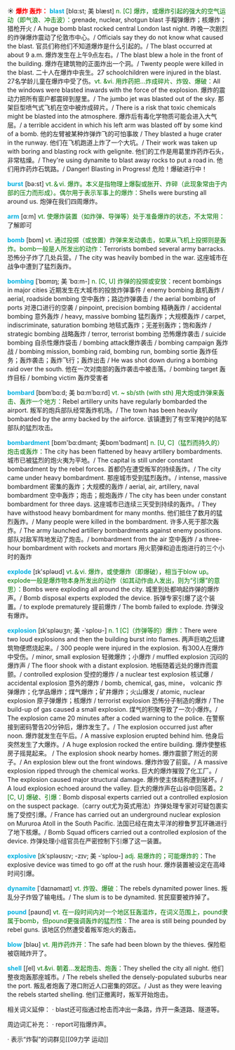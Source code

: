☀ <font color="red">**爆炸 轰炸：**</font>
<font color="sky blue">**blast**</font> [blɑ:st; 美 blæst]
<font color="rgb(227, 108, 9)">n. [C] 爆炸，或爆炸引起的强大的空气运动（即气浪、冲击波）：</font>grenade, nuclear, shotgun blast 手榴弹爆炸；核爆炸；猎枪开火 / A huge bomb blast rocked central London last night. 昨晚一次剧烈的炸弹爆炸震动了伦敦市中心。/ Officials say they do not know what caused the blast. 官员们称他们不知道爆炸是什么引起的。/ The blast occurred at about 9 a.m. 爆炸发生在上午9点左右。/ The blast blew a hole in the front of the building. 爆炸在建筑物的正面炸出一个洞。/ Twenty people were killed in the blast. 二十人在爆炸中丧生。27 schoolchildren were injured in the blast. 27名学龄儿童在爆炸中受了伤。<font color="rgb(227, 108, 9)">vt. &vi. 用炸药把…炸成碎片、炸毁、爆破：</font>All the windows were blasted inwards with the force of the explosion. 爆炸的震动力把所有窗户都震碎到屋里。/ The jumbo jet was blasted out of the sky. 那架巨型喷气式飞机在空中被炸成碎片。/ There is a risk that toxic chemicals might be blasted into the atmosphere. 爆炸后有毒化学物质可能会进入大气层。/ a terrible accident in which his left arm was blasted off by some kind of a bomb. 他的左臂被某种炸弹炸飞的可怕事故 / They blasted a huge crater in the runway. 他们在飞机跑道上炸了一个大坑。/ Their work was taken up with boring and blasting rock with gelignite. 他们的工作是用葛里炸药炸石头，非常枯燥。/ They're using dynamite to blast away rocks to put a road in. 他们用炸药炸石筑路。/ Danger! Blasting in Progress! 危险！爆破进行中！

<font color="sky blue">**burst**</font> [bə:st] 
<font color="rgb(227, 108, 9)">vt.＆vi. 爆炸。本义是指物理上爆裂或胀开、炸碎（此现象常由于内部的压力而形成）。偶尔用于表示军事上的爆炸：</font>Shells were bursting all around us. 炮弹在我们四周爆炸。

<font color="sky blue">**arm**</font> [ɑːm] 
<font color="rgb(227, 108, 9)">vt. 使爆炸装置（如炸弹、导弹等）处于准备爆炸的状态，不太常用：</font>了解即可

<font color="sky blue">**bomb**</font> [bɒm] 
<font color="rgb(227, 108, 9)">vt. 通过投掷（或放置）炸弹来发动袭击，如果从飞机上投掷则是轰炸。bomb一般是人所发出的动作：</font>Terrorists bombed several army barracks. 恐怖分子炸了几处兵营。/ The city was heavily bombed in the war. 这座城市在战争中遭到了猛烈轰炸。
            
<font color="sky blue">**bombing**</font> [ˈbɒmɪŋ; 美 ˈbɑ:m-]
<font color="rgb(227, 108, 9)">n. [C, U] 炸弹的投掷或安放：</font>recent bombings in major cities 近期发生在大城市的投放炸弹事件 / enemy bombing 敌机轰炸 / aerial, roadside bombing 空中轰炸；路边炸弹袭击 / the aerial bombing of ports 对港口进行的空袭 / pinpoint, precision bombing 精确轰炸 / accidental bombing 意外轰炸 / heavy, massive bombing 猛烈轰炸；大规模轰炸 / carpet, indiscriminate, saturation bombing 地毯式轰炸；无差别轰炸；饱和轰炸 / strategic bombing 战略轰炸 / terror, terrorist bombing 恐怖爆炸袭击 / suicide bombing 自杀性爆炸袋击 / bombing attack爆炸袭击 / bombing campaign 轰炸战 / bombing mission, bombing raid, bombing run, bombing sortie 轰炸任务；轰炸袭击；轰炸飞行；轰炸出击 / He was shot down during a bombing raid over the south. 他在一次对南部的轰炸袭击中被击落。/ bombing target 轰炸目标 / bombing victim 轰炸受害者

<font color="sky blue">**bombard**</font> [bɒmˈbɑ:d; 美 bɑ:mˈbɑ:rd]
<font color="rgb(227, 108, 9)">vt. ~ sb/sth (with sth) 用大炮或炸弹来轰击、轰炸一个地方：</font>Rebel artillery units have regularly bombarded the airport. 叛军的炮兵部队经常轰炸机场。/ The town has been heavily bombarded by the army backed by the airforce. 该镇遭到了有空军掩护的陆军部队的猛烈攻击。
           
<font color="sky blue">**bombardment**</font> [bɒm'bɑ:dmənt; 美bɒm'bɑdmənt]
<font color="rgb(227, 108, 9)">n. [U, C]（猛烈而持久的）炮击或轰炸：</font>The city has been flattened by heavy artillery bombardments. 城市已被猛烈的炮火夷为平地。/ The capital is still under constant bombardment by the rebel forces. 首都仍在遭受叛军的持续轰炸。/ The city came under heavy bombardment. 那座城市受到猛烈轰炸。/ intense, massive bombardment 密集的轰炸；大规模的轰炸 / aerial, air, artillery, naval bombardment 空中轰炸；炮击；舰炮轰炸 / The city has been under constant bombardment for three days. 这座城市已连续三天受到持续的轰炸。/ They have withstood heavy bombardment for many months. 他们抵住了数月的猛烈轰炸。/ Many people were killed in the bombardment. 许多人死于那次轰炸。/ The army launched artillery bombardments against enemy positions. 部队对敌军阵地发动了炮击。/ bombardment from the air 空中轰炸 / a three-hour bombardment with rockets and mortars 用火箭弹和迫击炮进行的三个小时的轰炸

<font color="sky blue">**explode**</font> [ɪk'spləʊd] 
<font color="rgb(227, 108, 9)">vt.＆vi. 爆炸，或使爆炸（即爆破），相当于blow up。explode一般是爆炸物本身所发出的动作（如其动作由人发出，则为“引爆”的意思）：</font>Bombs were exploding all around the city. 城里到处都响起炸弹的爆炸声。/ Bomb disposal experts exploded the device. 拆弹专家引爆了这个装置。/ to explode prematurely 提前爆炸 / The bomb failed to explode. 炸弹没有爆炸。
           
<font color="sky blue">**explosion**</font> [ɪkˈspləʊʒn; 美 -ˈsploʊ-]
<font color="rgb(227, 108, 9)">n. 1 [C]（炸弹等的）爆炸：</font>There were two loud explosions and then the building burst into flames. 两声巨响之后建筑物便燃烧起来。/ 300 people were injured in the explosion. 有300人在爆炸中受伤。/ minor, small explosion 轻微爆炸；小爆炸 / muffled explosion 沉闷的爆炸声 / The floor shook with a distant explosion. 地板随着远处的爆炸而震颤。/ controlled explosion 受控的爆炸 / a nuclear test explosion 核试爆 / accidental explosion 意外的爆炸 / bomb, chemical, gas, mine， volcanic 炸弹爆炸；化学品爆炸；煤气爆炸；矿井爆炸；火山爆发 / atomic, nuclear explosion 原子弹爆炸；核爆炸 / terrorist explosion 恐怖分子制造的爆炸 / The build-up of gas caused a small explosion. 煤气的积聚导致了一次小爆炸。/ The explosion came 20 minutes after a coded warning to the police. 在警察接到密码警告20分钟后，爆炸发生了。/ The explosion occurred just after noon. 爆炸就发生在午后。/ A massive explosion erupted behind him. 他身后突然发生了大爆炸。/ A huge explosion rocked the entire building. 爆炸使整栋房子摇晃起来。 / The explosion shook nearby homes. 爆炸震颤了附近的房子。/ An explosion blew out the front windows. 爆炸炸毁了前窗。/ A massive explosion ripped through the chemical works. 巨大的爆炸摧毁了化工厂。/ The explosion caused major structural damage. 爆炸使主体结构遭到破坏。/ A loud explosion echoed around the valley. 巨大的爆炸声在山谷中回荡着。<font color="rgb(227, 108, 9)">2 [C, U] 爆破、引爆：</font>Bomb disposal experts carried out a controlled explosion on the suspect package.（carry out尤为英式用法）炸弹处理专家对可疑包裹实施了受控引爆。/ France has carried out an underground nuclear explosion on Mururoa Atoll in the South Pacific. 法国已经在南太平洋的穆鲁罗瓦环礁进行了地下核爆。/ Bomb Squad officers carried out a controlled explosion of the device. 炸弹处理小组官员在严密控制下引爆了这一装置。
           
<font color="sky blue">**explosive**</font> [ɪkˈspləʊsɪv; -zɪv; 美 -ˈsploʊ-]
<font color="rgb(227, 108, 9)">adj. 易爆炸的；可能爆炸的：</font>The explosive device was timed to go off at the rush hour. 爆炸装置被设定在高峰时间引爆。

<font color="sky blue">**dynamite**</font> [ˈdaɪnəmaɪt]
<font color="rgb(227, 108, 9)">vt. 炸毁、爆破：</font>The rebels dynamited power lines. 叛乱分子炸毁了输电线。/ The slum is to be dynamited. 贫民窟要被炸掉了。

<font color="sky blue">**pound**</font> [paʊnd] 
<font color="rgb(227, 108, 9)">vt. 在一段时间内对一个地区狂轰滥炸，在词义范围上，pound隶属于bomb，但pound更强调轰炸的猛烈性：</font>The area is still being pounded by rebel guns. 该地区仍然遭受着叛军炮火的轰击。

<font color="sky blue">**blow**</font> [bləʊ] 
<font color="rgb(227, 108, 9)">vt. 用炸药炸开：</font>The safe had been blown by the thieves. 保险柜被窃贼炸开了。
           
<font color="sky blue">**shell**</font> [ʃel]
<font color="rgb(227, 108, 9)">vt.&vi. 朝着…发起炮击、炮轰：</font>They shelled the city all night. 他们整夜炮轰那座城市。/ The rebels shelled the densely-populated suburbs near the port. 叛乱者炮轰了港口附近人口密集的郊区。/ Just as they were leaving the rebels started shelling. 他们正撤离时，叛军开始炮击。

相关词义延伸：
· blast还可指通过枪击而冲出一条路，炸开一条道路、隧道等。

周边词汇补充：
· report可指爆炸声。

· 表示“炸裂”的词群见[[09力学 运动]]
